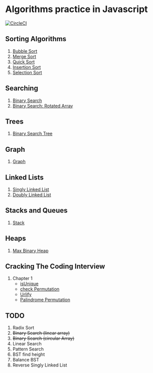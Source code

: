 # Algorithms practice in Javascript

[![CircleCI](https://circleci.com/gh/rishabh09/algorithms-practice.svg?style=svg)](https://circleci.com/gh/rishabh09/algorithms-practice)

## Sorting Algorithms

1. [Bubble Sort](./Sorting/Bubble/bubble.js)
2. [Merge Sort](./Sorting/Merge/merge.js)
3. [Quick Sort](./Sorting/Quick/quick.js)
4. [Insertion Sort](./Sorting/Insertion/insertion.js)
5. [Selection Sort](./Sorting/Selection/selection.js)

## Searching

1. [Binary Search](./Searching/BinarySearch/binary-search.js)
1. [Binary Search: Rotated Array](./Searching/BinarySearchRotated/binary-search.js)

## Trees

1. [Binary Search Tree](./Trees/BST/bst.js)

## Graph

1. [Graph](./Graphs/graph.js)

## Linked Lists

1. [Singly Linked List](./LinkedLists/SinglyLinkedList/LinkedList.js)
2. [Doubly Linked List](./LinkedLists/DoublyLinkedList/LinkedList.js)

## Stacks and Queues

1. [Stack](./Stacks/stack.js)

## Heaps

1. [Max Binary Heap](./Heaps/MaxBinaryHeap/max-binary-heap.js)

## Cracking The Coding Interview

1. Chapter 1
   - [isUnique](./CTCI/c1/q1.js)
   - [check Permutation](./CTCI/c1/q2.js)
   - [Urlify](./CTCI/c1/q3.js)
   - [Palindrome Permutation](./CTCI/c1/q4.js)

## TODO

1. Radix Sort
2. ~~Binary Search (linear array)~~
3. ~~Binary Search (circular Array)~~
4. Linear Search
5. Pattern Search
6. BST find height
7. Balance BST
8. Reverse Singly Linked List
